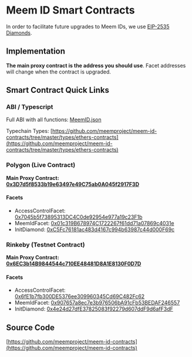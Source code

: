 # Meem ID Smart Contracts

In order to facilitate future upgrades to Meem IDs, we use [EIP-2535 Diamonds](https://eips.ethereum.org/EIPS/eip-2535).

## Implementation

**The main proxy contract is the address you should use**. Facet addresses will change when the contract is upgraded.

## Smart Contract Quick Links

### ABI / Typescript

Full ABI with all functions: [MeemID.json](https://raw.githubusercontent.com/meemproject/meem-id-contracts/master/types/MeemID.json)

Typechain Types: [https://github.com/meemproject/meem-id-contracts/tree/master/types/ethers-contracts](https://github.com/meemproject/meem-id-contracts/tree/master/types/ethers-contracts)

### Polygon (Live Contract)

**Main Proxy Contract: [0x3D7d5f8533b19e63497e49C75ab0A045f2917F3D](https://polygonscan.com/address/0x3D7d5f8533b19e63497e49C75ab0A045f2917F3D)**

#### Facets

* AccessControlFacet: [0x7045b5f73895313DC4C0de92954e977a19c23F1b](https://polygonscan.com/address/0x7045b5f73895313DC4C0de92954e977a19c23F1b)
* MeemIdFacet: [0x01c319B678974C1722267f61dd71a07869c4031e](https://polygonscan.com/address/0x01c319B678974C1722267f61dd71a07869c4031e)
* InitDiamond: [0xC5Fc76181ac483d4167c994b63987c44d000F69c](https://polygonscan.com/address/0xC5Fc76181ac483d4167c994b63987c44d000F69c)

### Rinkeby (Testnet Contract)

**Main Proxy Contract: [0x6EC3b14B9844544c710EE48481D8A1E8130F0D7D](https://rinkeby.etherscan.io/address/0x6EC3b14B9844544c710EE48481D8A1E8130F0D7D)**

#### Facets

* AccessControlFacet: [0x6fE1b7fb300DE5376ee309960345Cd69C482Fc62](https://rinkeby.etherscan.io/address/0x6fE1b7fb300DE5376ee309960345Cd69C482Fc62)
* MeemIdFacet: [0x907657a8ec7e3b976506bA91cFb53BEDAF246557](https://rinkeby.etherscan.io/address/0x907657a8ec7e3b976506bA91cFb53BEDAF246557)
* InitDiamond: [0x4e24d27dfE37825083f92279d607ddF9d6afF3dF](https://rinkeby.etherscan.io/address/0x4e24d27dfE37825083f92279d607ddF9d6afF3dF)

## Source Code

[https://github.com/meemproject/meem-id-contracts](https://github.com/meemproject/meem-id-contracts)
